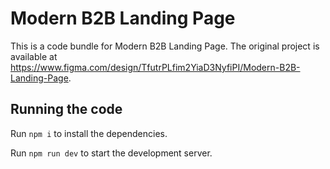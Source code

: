 
  # Modern B2B Landing Page

  This is a code bundle for Modern B2B Landing Page. The original project is available at https://www.figma.com/design/TfutrPLfim2YiaD3NyfiPI/Modern-B2B-Landing-Page.

  ## Running the code

  Run `npm i` to install the dependencies.

  Run `npm run dev` to start the development server.
  